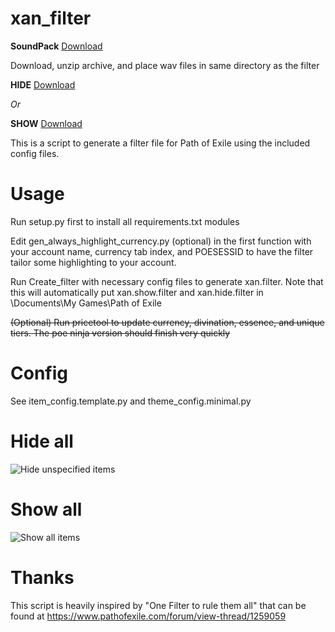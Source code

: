 # xan_filter
**SoundPack** [Download](soundpack.zip?raw=true) 

Download, unzip archive, and place wav files in same directory as the filter

**HIDE** <a href="xan.t.hide.filter?raw=true" download>Download</a>

*Or*

**SHOW** <a href="xan.t.show.filter?raw=true" download>Download</a>

This is a script to generate a filter file for Path of Exile using the included config files.

Usage
=====
Run setup.py first to install all requirements.txt modules

Edit gen_always_highlight_currency.py (optional) in the first function with your account name, currency tab index, and POESESSID to have the filter tailor some highlighting to your account.

Run Create_filter with necessary config files to generate xan.filter.  Note that this will automatically put xan.show.filter and xan.hide.filter in <relative path>\Documents\My Games\Path of Exile

~~(Optional) Run pricetool to update currency, divination, essence, and unique tiers.  The poe ninja version should finish very quickly~~  

Config
======
See item_config.template.py and theme_config.minimal.py

Hide all
========
![Hide unspecified items](hide.png "Hide")

Show all
========
![Show all items](show.png "Show")

Thanks
======
This script is heavily inspired by "One Filter to rule them all" that can be found at https://www.pathofexile.com/forum/view-thread/1259059
